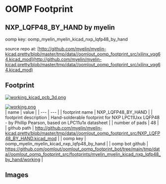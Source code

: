 # OOMP Footprint  
## NXP_LQFP48_BY_HAND  by myelin  
  
oomp key: oomp_myelin_myelin_kicad_nxp_lqfp48_by_hand  
  
source repo at: [http://github.com/myelin/myelin-kicad.pretty/blob/master/tmp/data//oomlout_oomp_footprint_src/xilinx_vqg64.kicad_mod](http://github.com/myelin/myelin-kicad.pretty/blob/master/tmp/data//oomlout_oomp_footprint_src/xilinx_vqg64.kicad_mod)  
## Footprint  
  
[![working_kicad_pcb_3d.png](working_kicad_pcb_3d_600.png)](working_kicad_pcb_3d.png)  
  
[![working.png](working_600.png)](working.png)  
| name | value | 
| --- | --- | 
| footprint name | NXP_LQFP48_BY_HAND | 
| footprint description | Hand-solderable footprint for NXP LPC11Uxx LQFP48 - by Phillip Pearson, based on LPC11u1x datasheet | 
| number of pads | 48 | 
| github path | http://github.com/myelin/myelin-kicad.pretty/blob/master/tmp/data//oomlout_oomp_footprint_src/NXP_LQFP48_BY_HAND.kicad_mod | 
| oomp key | oomp_myelin_myelin_kicad_nxp_lqfp48_by_hand | 
| oomp bot github | https://github.com/oomlout/oomlout_oomp_footprint_bot/tree/main/tmp/data//oomlout_oomp_footprint_src/footprints/myelin_myelin_kicad_nxp_lqfp48_by_hand/working | 
## Images  
